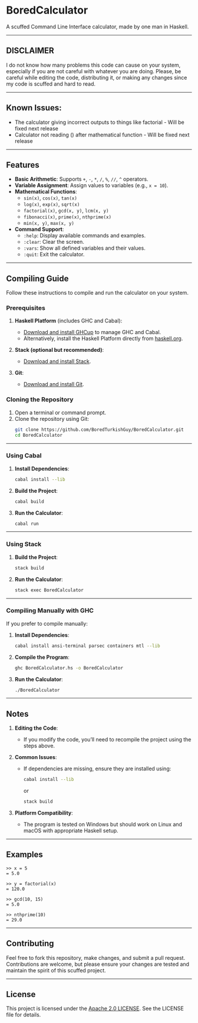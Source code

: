 # BoredCalculator

A scuffed Command Line Interface calculator, made by one man in Haskell.

---

## DISCLAIMER

I do not know how many problems this code can cause on your system, especially if you are not careful with whatever you are doing. Please, be careful while editing the code, distributing it, or making any changes since my code is scuffed and hard to read.

---

## Known Issues:
- The calculator giving incorrect outputs to things like factorial           -          Will be fixed next release
- Calculator not reading () after mathematical function                      -          Will be fixed next release

---
## Features

- **Basic Arithmetic**: Supports `+`, `-`, `*`, `/`, `%`, `//`, `^` operators.
- **Variable Assignment**: Assign values to variables (e.g., `x = 10`).
- **Mathematical Functions**:
  - `sin(x)`, `cos(x)`, `tan(x)`
  - `log(x)`, `exp(x)`, `sqrt(x)`
  - `factorial(x)`, `gcd(x, y)`, `lcm(x, y)`
  - `fibonacci(x)`, `prime(x)`, `nthprime(x)`
  - `min(x, y)`, `max(x, y)`
- **Command Support**:
  - `:help`: Display available commands and examples.
  - `:clear`: Clear the screen.
  - `:vars`: Show all defined variables and their values.
  - `:quit`: Exit the calculator.

---

## Compiling Guide

Follow these instructions to compile and run the calculator on your system.

### Prerequisites

1. **Haskell Platform** (includes GHC and Cabal):
   - [Download and install GHCup](https://www.haskell.org/ghcup/) to manage GHC and Cabal.
   - Alternatively, install the Haskell Platform directly from [haskell.org](https://www.haskell.org/platform/).

2. **Stack (optional but recommended)**:
   - [Download and install Stack](https://haskellstack.org/).

3. **Git**:
   - [Download and install Git](https://git-scm.com/downloads).


### Cloning the Repository

1. Open a terminal or command prompt.
2. Clone the repository using Git:
   ```bash
   git clone https://github.com/BoredTurkishGuy/BoredCalculator.git
   cd BoredCalculator
   ```

---

### Using Cabal

1. **Install Dependencies**:
   ```bash
   cabal install --lib
   ```

2. **Build the Project**:
   ```bash
   cabal build
   ```

3. **Run the Calculator**:
   ```bash
   cabal run
   ```

---

### Using Stack

1. **Build the Project**:
   ```bash
   stack build
   ```

2. **Run the Calculator**:
   ```bash
   stack exec BoredCalculator
   ```

---

### Compiling Manually with GHC

If you prefer to compile manually:

1. **Install Dependencies**:
   ```bash
   cabal install ansi-terminal parsec containers mtl --lib
   ```

2. **Compile the Program**:
   ```bash
   ghc BoredCalculator.hs -o BoredCalculator
   ```

3. **Run the Calculator**:
   ```bash
   ./BoredCalculator
   ```

---

## Notes

1. **Editing the Code**:
   - If you modify the code, you’ll need to recompile the project using the steps above.

2. **Common Issues**:
   - If dependencies are missing, ensure they are installed using:
     ```bash
     cabal install --lib
     ```
     or
     ```bash
     stack build
     ```

3. **Platform Compatibility**:
   - The program is tested on Windows but should work on Linux and macOS with appropriate Haskell setup.

---

## Examples

```text
>> x = 5
= 5.0

>> y = factorial(x)
= 120.0

>> gcd(10, 15)
= 5.0

>> nthprime(10)
= 29.0
```

---

## Contributing

Feel free to fork this repository, make changes, and submit a pull request. Contributions are welcome, but please ensure your changes are tested and maintain the spirit of this scuffed project.

---

## License

This project is licensed under the [Apache 2.0 LICENSE](https://github.com/BoredTurkishGuy/BoredCalculator/blob/main/LICENSE). See the LICENSE file for details.
